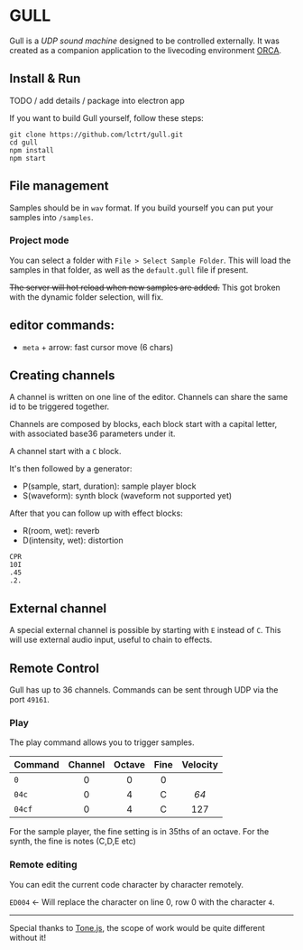 # GULL

Gull is a *UDP sound machine* designed to be controlled externally. It was created as a companion application to the livecoding environment [ORCA](https://hundredrabbits.itch.io/orca).

## Install & Run

TODO / add details / package into electron app

If you want to build Gull yourself, follow these steps:

```
git clone https://github.com/lctrt/gull.git
cd gull
npm install
npm start
```

## File management 

Samples should be in `wav` format.
If you build yourself you can put your samples into `/samples`. 

### Project mode

You can select a folder with `File > Select Sample Folder`. This will load the samples in that folder, as well as the `default.gull` file if present.

~~The server will hot reload when new samples are added.~~ This got broken with the dynamic folder selection, will fix.

## editor commands:
* `meta` + arrow: fast cursor move (6 chars)

## Creating channels

A channel is written on one line of the editor. Channels can share the same id to be triggered together.

Channels are composed by blocks, each block start with a capital letter, with associated base36 parameters under it.

A channel start with a `C` block. 

It's then followed by a generator:

* P(sample, start, duration): sample player block
* S(waveform): synth block (waveform not supported yet)

After that you can follow up with effect blocks:

* R(room, wet): reverb
* D(intensity, wet): distortion

```
CPR
10I
.45
.2.
```

## External channel

A special external channel is possible by starting with `E` instead of `C`. This will use external audio input, useful to chain to effects.

## Remote Control

Gull has up to 36 channels. Commands can be sent through UDP via the port `49161`.

### Play

The play command allows you to trigger samples.

| Command  | Channel | Octave | Fine | Velocity |
| :-       | :-:     | :-:    | :-:  | :-:      |
| `0`      | 0       | 0      | 0    |          |
| `04c`    | 0       | 4      | C    | _64_     |
| `04cf`   | 0       | 4      | C    | 127      |

For the sample player, the fine setting is in 35ths of an octave.
For the synth, the fine is notes (C,D,E etc)

### Remote editing

You can edit the current code character by character remotely. 

`ED004` <- Will replace the character on line 0, row 0 with the character `4`.

---

Special thanks to [Tone.js](https://tonejs.github.io), the scope of work would be quite different without it!
